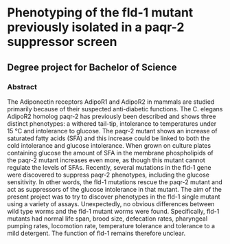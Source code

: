 # Phenotyping of the fld-1 mutant previously isolated in a paqr-2 suppressor screen
## Degree project for Bachelor of Science
### Abstract
The Adiponectin receptors AdipoR1 and AdipoR2 in mammals are studied primarily because of their suspected anti-diabetic functions. The C. elegans AdipoR2 homolog paqr-2 has previously been described and shows three distinct phenotypes: a withered tail-tip, intolerance to temperatures under 15 °C and intolerance to glucose. The paqr-2 mutant shows an increase of saturated fatty acids (SFA) and this increase could be linked to both the cold intolerance and glucose intolerance. When grown on culture plates containing glucose the amount of SFA in the membrane phospholipids of the paqr-2 mutant increases even more, as though this mutant cannot regulate the levels of SFAs. Recently, several mutations in the fld-1 gene were discovered to suppress paqr-2 phenotypes, including the glucose sensitivity. In other words, the fld-1 mutations rescue the paqr-2 mutant and act as suppressors of the glucose intolerance in that mutant. The aim of the present project was to try to discover phenotypes in the fld-1 single mutant using a variety of assays. Unexpectedly, no obvious differences between wild type worms and the fld-1 mutant worms were found. Specifically, fld-1 mutants had normal life span, brood size, defecation rates, pharyngeal pumping rates, locomotion rate, temperature tolerance and tolerance to a mild detergent. The function of fld-1 remains therefore unclear.
